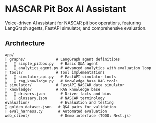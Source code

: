 # NASCAR Pit Box AI Assistant

Voice-driven AI assistant for NASCAR pit box operations, featuring LangGraph agents, FastAPI simulator, and comprehensive evaluation.

## Architecture

```
app/
   graphs/              # LangGraph agent definitions
      simple_pitbox.py   # Basic Q&A agent
      analytics_agent.py # Advanced analytics with evaluation loop
   tools/               # Tool implementations
      simulator_api.py   # FastAPI simulator tools
      rag_knowledge.py   # Knowledge base RAG tools
   simulator/           # FastAPI NASCAR data simulator
   knowledge/           # RAG knowledge base
      drivers.json       # Driver facts and bios
      glossary.json      # NASCAR terminology
evaluation/              # Evaluation and testing
   golden_dataset.json   # Q&A pairs for validation
   eval_harness.py       # Automated evaluation
web_client/              # Demo interface (TODO: Next.js)
```